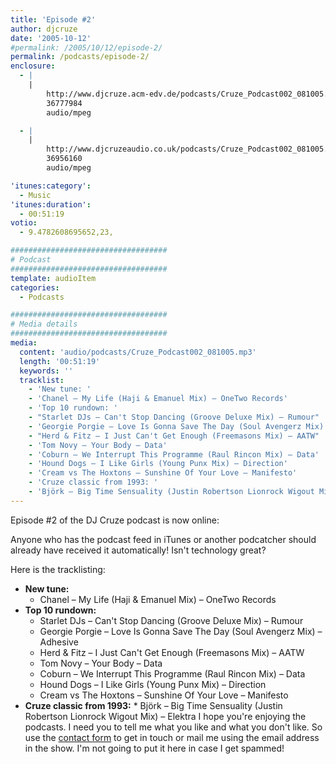 ```yaml
---
title: 'Episode #2'
author: djcruze
date: '2005-10-12'
#permalink: /2005/10/12/episode-2/
permalink: /podcasts/episode-2/
enclosure:
  - |
    |
        http://www.djcruze.acm-edv.de/podcasts/Cruze_Podcast002_081005.mp3
        36777984
        audio/mpeg

  - |
    |
        http://www.djcruzeaudio.co.uk/podcasts/Cruze_Podcast002_081005.mp3
        36956160
        audio/mpeg

'itunes:category':
  - Music
'itunes:duration':
  - 00:51:19
votio:
  - 9.4782608695652,23,

###################################
# Podcast
###################################
template: audioItem
categories:
  - Podcasts

###################################
# Media details
###################################
media:
  content: 'audio/podcasts/Cruze_Podcast002_081005.mp3'
  length: '00:51:19'
  keywords: ''
  tracklist:
    - 'New tune: '
    - 'Chanel – My Life (Haji & Emanuel Mix) – OneTwo Records'
    - 'Top 10 rundown: '
    - "Starlet DJs – Can't Stop Dancing (Groove Deluxe Mix) – Rumour"
    - 'Georgie Porgie – Love Is Gonna Save The Day (Soul Avengerz Mix) – Adhesive'
    - "Herd & Fitz – I Just Can't Get Enough (Freemasons Mix) – AATW"
    - 'Tom Novy – Your Body – Data'
    - 'Coburn – We Interrupt This Programme (Raul Rincon Mix) – Data'
    - 'Hound Dogs – I Like Girls (Young Punx Mix) – Direction'
    - 'Cream vs The Hoxtons – Sunshine Of Your Love – Manifesto'
    - 'Cruze classic from 1993: '
    - 'Björk – Big Time Sensuality (Justin Robertson Lionrock Wigout Mix) – Elektra'
---
```


Episode #2 of the DJ Cruze podcast is now online:

Anyone who has the podcast feed in iTunes or another podcatcher should already have received it automatically! Isn't technology great?

Here is the tracklisting:

- **New tune:**
  - Chanel – My Life (Haji & Emanuel Mix) – OneTwo Records
- **Top 10 rundown:**
  - Starlet DJs – Can't Stop Dancing (Groove Deluxe Mix) – Rumour
  - Georgie Porgie – Love Is Gonna Save The Day (Soul Avengerz Mix) – Adhesive
  - Herd & Fitz – I Just Can't Get Enough (Freemasons Mix) – AATW
  - Tom Novy – Your Body – Data
  - Coburn – We Interrupt This Programme (Raul Rincon Mix) – Data
  - Hound Dogs – I Like Girls (Young Punx Mix) – Direction
  - Cream vs The Hoxtons – Sunshine Of Your Love – Manifesto
- **Cruze classic from 1993:** \* Björk – Big Time Sensuality (Justin Robertson Lionrock Wigout Mix) – Elektra
  I hope you're enjoying the podcasts. I need you to tell me what you like and what you don't like. So use the [contact form][3] to get in touch or mail me using the email address in the show. I'm not going to put it here in case I get spammed!</ul>

[1]: http://www.djcruzeaudio.co.uk/podcasts/Cruze_Podcast002_081005.mp3
[2]: http://www.djcruze.co.uk/cms/podcasts/feed/rss2
[3]: http://www.djcruze.co.uk/cms/contact/
